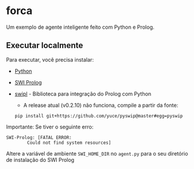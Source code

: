 # forca

Um exemplo de agente inteligente feito com Python e Prolog.

## Executar localmente

Para executar, você precisa instalar:

- [Python](https://www.python.org/downloads/)
- [SWI Prolog](https://www.swi-prolog.org/download/stable)
- [swipl](https://github.com/yuce/pyswip) - Biblioteca para integração do Prolog com Python
  - A release atual (v0.2.10) não funciona, compile a partir da fonte:

  ```
  pip install git+https://github.com/yuce/pyswip@master#egg=pyswip 
  ```

Importante: Se tiver o seguinte erro:

```
SWI-Prolog: [FATAL ERROR:
        Could not find system resources]
```

Altere a variável de ambiente `SWI_HOME_DIR` no `agent.py` para o seu diretório de instalação do SWI Prolog
